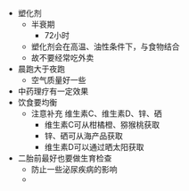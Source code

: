 - 塑化剂
	- 半衰期
		- 72小时
	- 塑化剂会在高温、油性条件下，与食物结合
	- 故不要经常吃外卖
- 晨跑大于夜跑
	- 空气质量好一些
- 中药理疗有一定效果
- 饮食要均衡
	- 注意补充 维生素C、维生素D、锌、硒
		- 维生素C可从柑橘橙、猕猴桃获取
		- 锌、硒可从海产品获取
		- 维生素D可以通过晒太阳获取
- 二胎前最好也要做生育检查
	- 防止一些泌尿疾病的影响
	-